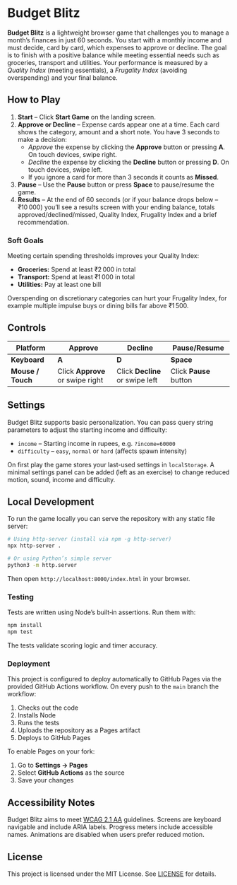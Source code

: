 # Budget Blitz

**Budget Blitz** is a lightweight browser game that challenges you to manage a month’s finances in just 60 seconds. You start with a monthly income and must decide, card by card, which expenses to approve or decline. The goal is to finish with a positive balance while meeting essential needs such as groceries, transport and utilities. Your performance is measured by a *Quality Index* (meeting essentials), a *Frugality Index* (avoiding overspending) and your final balance.

## How to Play

1. **Start** – Click **Start Game** on the landing screen.
2. **Approve or Decline** – Expense cards appear one at a time. Each card shows the category, amount and a short note. You have 3 seconds to make a decision:
   - *Approve* the expense by clicking the **Approve** button or pressing **A**. On touch devices, swipe right.
   - *Decline* the expense by clicking the **Decline** button or pressing **D**. On touch devices, swipe left.
   - If you ignore a card for more than 3 seconds it counts as **Missed**.
3. **Pause** – Use the **Pause** button or press **Space** to pause/resume the game.
4. **Results** – At the end of 60 seconds (or if your balance drops below –₹10 000) you’ll see a results screen with your ending balance, totals approved/declined/missed, Quality Index, Frugality Index and a brief recommendation.

### Soft Goals

Meeting certain spending thresholds improves your Quality Index:

- **Groceries:** Spend at least ₹2 000 in total
- **Transport:** Spend at least ₹1 000 in total
- **Utilities:** Pay at least one bill

Overspending on discretionary categories can hurt your Frugality Index, for example multiple impulse buys or dining bills far above ₹1 500.

## Controls

| Platform | Approve | Decline | Pause/Resume |
|---------|--------|---------|--------------|
| **Keyboard** | **A** | **D** | **Space** |
| **Mouse / Touch** | Click **Approve** or swipe right | Click **Decline** or swipe left | Click **Pause** button |

## Settings

Budget Blitz supports basic personalization. You can pass query string parameters to adjust the starting income and difficulty:

- `income` – Starting income in rupees, e.g. `?income=60000`
- `difficulty` – `easy`, `normal` or `hard` (affects spawn intensity)

On first play the game stores your last-used settings in `localStorage`. A minimal settings panel can be added (left as an exercise) to change reduced motion, sound, income and difficulty.

## Local Development

To run the game locally you can serve the repository with any static file server:

```sh
# Using http-server (install via npm -g http-server)    
npx http-server .

# Or using Python’s simple server
python3 -m http.server
```

Then open `http://localhost:8000/index.html` in your browser.

### Testing

Tests are written using Node’s built‑in assertions. Run them with:

```sh
npm install
npm test
```

The tests validate scoring logic and timer accuracy.

### Deployment

This project is configured to deploy automatically to GitHub Pages via the provided GitHub Actions workflow. On every push to the `main` branch the workflow:

1. Checks out the code
2. Installs Node
3. Runs the tests
4. Uploads the repository as a Pages artifact
5. Deploys to GitHub Pages

To enable Pages on your fork:

1. Go to **Settings → Pages**
2. Select **GitHub Actions** as the source
3. Save your changes

## Accessibility Notes

Budget Blitz aims to meet [WCAG 2.1 AA](https://www.w3.org/WAI/WCAG21/Understanding/) guidelines. Screens are keyboard navigable and include ARIA labels. Progress meters include accessible names. Animations are disabled when users prefer reduced motion.

## License

This project is licensed under the MIT License. See [LICENSE](LICENSE) for details.